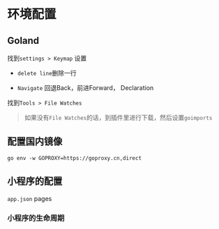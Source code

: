 # 环境配置
## Goland
找到`settings > Keymap`
设置
- `delete line`删除一行

-  `Navigate` 回退Back，前进Forward， Declaration

找到`Tools > File Watches`

> 如果没有`File Watches`的话，到插件里进行下载，然后设置`goimports`

## 配置国内镜像

```shell
go env -w GOPROXY=https://goproxy.cn,direct  
```

## 小程序的配置
`app.json` pages 
### 小程序的生命周期